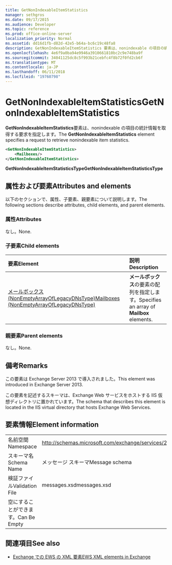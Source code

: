 ```yaml
---
title: GetNonIndexableItemStatistics
manager: sethgros
ms.date: 09/17/2015
ms.audience: Developer
ms.topic: reference
ms.prod: office-online-server
localization_priority: Normal
ms.assetid: dd16d1fb-d82d-42e5-b64a-bc6c19c48fa8
description: GetNonIndexableItemStatistics 要素は、nonindexable の項目の統計情報を取得する要求を指定します。
ms.openlocfilehash: 4e6f9a0ba94e9946a3910661810bc2c9e748ba9f
ms.sourcegitcommit: 34041125dc8c5f993b21cebfc4f8b72f0fd2cb6f
ms.translationtype: MT
ms.contentlocale: ja-JP
ms.lasthandoff: 06/11/2018
ms.locfileid: "19760798"
---
```

# <a name="getnonindexableitemstatistics"></a><span data-ttu-id="fdf7e-103">GetNonIndexableItemStatistics</span><span class="sxs-lookup"><span data-stu-id="fdf7e-103">GetNonIndexableItemStatistics</span></span>

<span data-ttu-id="fdf7e-104">**GetNonIndexableItemStatistics**要素は、nonindexable の項目の統計情報を取得する要求を指定します。</span><span class="sxs-lookup"><span data-stu-id="fdf7e-104">The **GetNonIndexableItemStatistics** element specifies a request to retrieve nonindexable item statistics.</span></span> 
  
```XML
<GetNonIndexableItemStatistics>
    <Mailboxes/>
</GetNonIndexableItemStatistics>
```

 <span data-ttu-id="fdf7e-105">**GetNonIndexableItemStatisticsType**</span><span class="sxs-lookup"><span data-stu-id="fdf7e-105">**GetNonIndexableItemStatisticsType**</span></span>
## <a name="attributes-and-elements"></a><span data-ttu-id="fdf7e-106">属性および要素</span><span class="sxs-lookup"><span data-stu-id="fdf7e-106">Attributes and elements</span></span>

<span data-ttu-id="fdf7e-107">以下のセクションで、属性、子要素、親要素について説明します。</span><span class="sxs-lookup"><span data-stu-id="fdf7e-107">The following sections describe attributes, child elements, and parent elements.</span></span>
  
### <a name="attributes"></a><span data-ttu-id="fdf7e-108">属性</span><span class="sxs-lookup"><span data-stu-id="fdf7e-108">Attributes</span></span>

<span data-ttu-id="fdf7e-109">なし。</span><span class="sxs-lookup"><span data-stu-id="fdf7e-109">None.</span></span>
  
### <a name="child-elements"></a><span data-ttu-id="fdf7e-110">子要素</span><span class="sxs-lookup"><span data-stu-id="fdf7e-110">Child elements</span></span>

|<span data-ttu-id="fdf7e-111">**要素**</span><span class="sxs-lookup"><span data-stu-id="fdf7e-111">**Element**</span></span>|<span data-ttu-id="fdf7e-112">**説明**</span><span class="sxs-lookup"><span data-stu-id="fdf7e-112">**Description**</span></span>|
|:-----|:-----|
|[<span data-ttu-id="fdf7e-113">メールボックス (NonEmptyArrayOfLegacyDNsType)</span><span class="sxs-lookup"><span data-stu-id="fdf7e-113">Mailboxes (NonEmptyArrayOfLegacyDNsType)</span></span>](mailboxes-nonemptyarrayoflegacydnstype.md) <br/> |<span data-ttu-id="fdf7e-114">**メールボックス**の要素の配列を指定します。</span><span class="sxs-lookup"><span data-stu-id="fdf7e-114">Specifies an array of **Mailbox** elements.</span></span>  <br/> |
   
### <a name="parent-elements"></a><span data-ttu-id="fdf7e-115">親要素</span><span class="sxs-lookup"><span data-stu-id="fdf7e-115">Parent elements</span></span>

<span data-ttu-id="fdf7e-116">なし。</span><span class="sxs-lookup"><span data-stu-id="fdf7e-116">None.</span></span>
  
## <a name="remarks"></a><span data-ttu-id="fdf7e-117">備考</span><span class="sxs-lookup"><span data-stu-id="fdf7e-117">Remarks</span></span>

<span data-ttu-id="fdf7e-118">この要素は Exchange Server 2013 で導入されました。</span><span class="sxs-lookup"><span data-stu-id="fdf7e-118">This element was introduced in Exchange Server 2013.</span></span>
  
<span data-ttu-id="fdf7e-119">この要素を記述するスキーマは、Exchange Web サービスをホストする IIS 仮想ディレクトリに置かれています。</span><span class="sxs-lookup"><span data-stu-id="fdf7e-119">The schema that describes this element is located in the IIS virtual directory that hosts Exchange Web Services.</span></span>
  
## <a name="element-information"></a><span data-ttu-id="fdf7e-120">要素情報</span><span class="sxs-lookup"><span data-stu-id="fdf7e-120">Element information</span></span>

|||
|:-----|:-----|
|<span data-ttu-id="fdf7e-121">名前空間</span><span class="sxs-lookup"><span data-stu-id="fdf7e-121">Namespace</span></span>  <br/> |http://schemas.microsoft.com/exchange/services/2006/messages  <br/> |
|<span data-ttu-id="fdf7e-122">スキーマ名</span><span class="sxs-lookup"><span data-stu-id="fdf7e-122">Schema Name</span></span>  <br/> |<span data-ttu-id="fdf7e-123">メッセージ スキーマ</span><span class="sxs-lookup"><span data-stu-id="fdf7e-123">Message schema</span></span>  <br/> |
|<span data-ttu-id="fdf7e-124">検証ファイル</span><span class="sxs-lookup"><span data-stu-id="fdf7e-124">Validation File</span></span>  <br/> |<span data-ttu-id="fdf7e-125">messages.xsd</span><span class="sxs-lookup"><span data-stu-id="fdf7e-125">messages.xsd</span></span>  <br/> |
|<span data-ttu-id="fdf7e-126">空にすることができます。</span><span class="sxs-lookup"><span data-stu-id="fdf7e-126">Can Be Empty</span></span>  <br/> ||
   
## <a name="see-also"></a><span data-ttu-id="fdf7e-127">関連項目</span><span class="sxs-lookup"><span data-stu-id="fdf7e-127">See also</span></span>



- [<span data-ttu-id="fdf7e-128">Exchange での EWS の XML 要素</span><span class="sxs-lookup"><span data-stu-id="fdf7e-128">EWS XML elements in Exchange</span></span>](ews-xml-elements-in-exchange.md)

